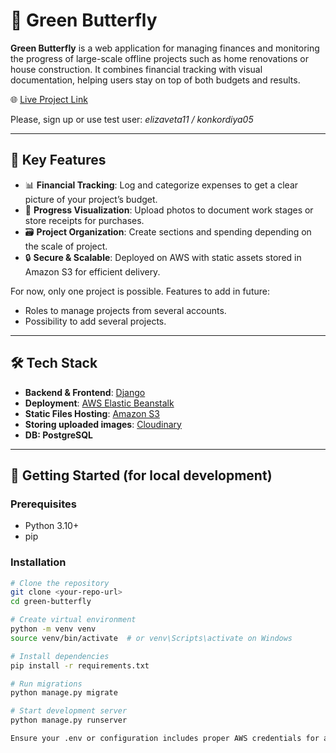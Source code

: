 # 🦋 Green Butterfly

**Green Butterfly** is a web application for managing finances and monitoring the progress of large-scale offline projects such as home renovations or house construction. It combines financial tracking with visual documentation, helping users stay on top of both budgets and results.

🌐 [Live Project Link](http://env-greenbutterfly.eba-wm879vm3.us-east-1.elasticbeanstalk.com/)

Please, sign up or use test user: _elizaveta11 / konkordiya05_

---

## 🧰 Key Features

- 📊 **Financial Tracking**: Log and categorize expenses to get a clear picture of your project’s budget.
- 📸 **Progress Visualization**: Upload photos to document work stages or store receipts for purchases.
- 🗃️ **Project Organization**: Create sections and spending depending on the scale of project.
- 🔒 **Secure & Scalable**: Deployed on AWS with static assets stored in Amazon S3 for efficient delivery.

For now, only one project is possible.
Features to add in future:
- Roles to manage projects from several accounts.
- Possibility to add several projects.

---

## 🛠 Tech Stack

- **Backend & Frontend**: [Django](https://www.djangoproject.com/)
- **Deployment**: [AWS Elastic Beanstalk](https://aws.amazon.com/elasticbeanstalk/)
- **Static Files Hosting**: [Amazon S3](https://aws.amazon.com/s3/)
- **Storing uploaded images**: [Cloudinary](https://cloudinary.com/)
- **DB: PostgreSQL**

---

## 🚀 Getting Started (for local development)

### Prerequisites

- Python 3.10+
- pip

### Installation

```bash
# Clone the repository
git clone <your-repo-url>
cd green-butterfly

# Create virtual environment
python -m venv venv
source venv/bin/activate  # or venv\Scripts\activate on Windows

# Install dependencies
pip install -r requirements.txt

# Run migrations
python manage.py migrate

# Start development server
python manage.py runserver

Ensure your .env or configuration includes proper AWS credentials for access.